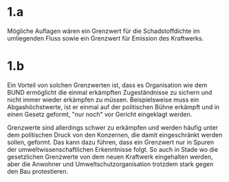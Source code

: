 # 1.a
Mögliche Auflagen wären ein Grenzwert für die Schadstoffdichte im umliegenden Fluss sowie ein Grenzwert für Emission des Kraftwerks.
# 1.b
Ein Vorteil von solchen Grenzwerten ist, dass es Organisation wie dem BUND ermöglicht die einmal erkämpften Zugeständnisse zu sichern und nicht immer wieder erkämpfen zu müssen. Beispielsweise muss ein Abgashöchstwerte, ist er einmal auf der politischen Bühne erkämpft und in einen Gesetz geformt, "nur noch" vor Gericht eingeklagt werden. 

Grenzwerte sind allerdings schwer zu erkämpfen und werden häufig unter dem politischen Druck von den Konzernen, die damit eingeschränkt werden sollen, geformt. Das kann dazu führen, dass ein Grenzwert nur in Spuren der umweltwissenschaftlichen Erkenntnisse folgt. So auch in Stade wo die gesetzlichen Grenzwerte von dem neuen Kraftwerk eingehalten werden, aber die Anwohner und Umweltschutzorganisation trotzdem stark gegen den Bau protestieren.